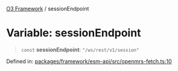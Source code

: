 [O3 Framework](../API.md) / sessionEndpoint

# Variable: sessionEndpoint

> `const` **sessionEndpoint**: `"/ws/rest/v1/session"`

Defined in: [packages/framework/esm-api/src/openmrs-fetch.ts:10](https://github.com/openmrs/openmrs-esm-core/blob/18d2874f03a33a6ab8295af0e87ac97fdd150718/packages/framework/esm-api/src/openmrs-fetch.ts#L10)
